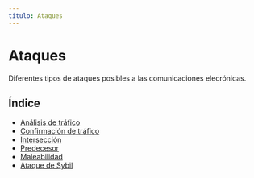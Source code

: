 ```yaml
---
titulo: Ataques
---
```


Ataques
=======

Diferentes tipos de ataques posibles a las comunicaciones elecrónicas.

Índice
------

* [Análisis de tráfico](analisis-de-trafico/)
* [Confirmación de tráfico](confirmacion-de-trafico/)
* [Intersección](interseccion/)
* [Predecesor](predecesor/)
* [Maleabilidad](maleabilidad/)
* [Ataque de Sybil](ataque-de-sybil/)
